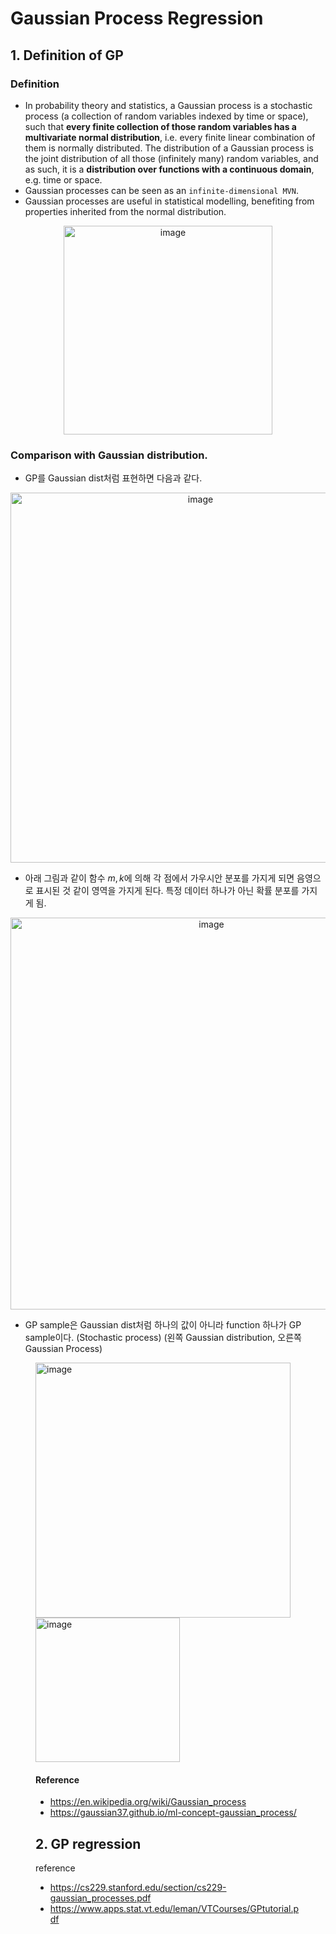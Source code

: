 # Gaussian Process Regression
## 1. Definition of GP
### Definition
- In probability theory and statistics, a Gaussian process is a stochastic process (a collection of random variables indexed by time or space), such that **every finite collection of those random variables has a multivariate normal distribution**, 
i.e. every finite linear combination of them is normally distributed. The distribution of a Gaussian process is the joint distribution of all those (infinitely many) random variables, and as such, it is a **distribution over functions with a continuous domain**, e.g. time or space.  
- Gaussian processes can be seen as an `infinite-dimensional MVN`.
- Gaussian processes are useful in statistical modelling, benefiting from properties inherited from the normal distribution. 
<p align="center"> <img width="334" alt="image" src="https://github.com/juyeon999/Advanced_Bayesian_Methods/assets/132811616/6e5571a2-93a2-4cb7-8122-7a71a4494a67"> </p>

### Comparison with Gaussian distribution.
- GP를 Gaussian dist처럼 표현하면 다음과 같다.
<p align="center"> <img width="592" alt="image" src="https://github.com/juyeon999/Advanced_Bayesian_Methods/assets/132811616/acd3d264-51a8-4bb0-97a5-c758d1f734ec"> </p>

- 아래 그림과 같이 함수 $m, k$에 의해 각 점에서 가우시안 분포를 가지게 되면 음영으로 표시된 것 같이 영역을 가지게 된다. 특정 데이터 하나가 아닌 확률 분포를 가지게 됨.
<p align="center"> <img width="627" alt="image" src="https://github.com/juyeon999/Advanced_Bayesian_Methods/assets/132811616/a36ed9c5-e0da-408c-91d4-03fda8619d20"> </p>

- GP sample은 Gaussian dist처럼 하나의 값이 아니라 function 하나가 GP sample이다. (Stochastic process) (왼쪽 Gaussian distribution, 오른쪽 Gaussian Process)

<figure class="half">
    <img width="408" alt="image" src="https://github.com/juyeon999/Advanced_Bayesian_Methods/assets/132811616/dda73679-fbc3-4c19-b51a-495b6f8c41ed"> 
    <img width="231" alt="image" src="https://github.com/juyeon999/Advanced_Bayesian_Methods/assets/132811616/ddfc67f5-4b57-461e-979a-f6f3edca16d6">
  
#### Reference
  - https://en.wikipedia.org/wiki/Gaussian_process
  - https://gaussian37.github.io/ml-concept-gaussian_process/
    
    
    
    
## 2. GP regression
reference
 - https://cs229.stanford.edu/section/cs229-gaussian_processes.pdf
 - https://www.apps.stat.vt.edu/leman/VTCourses/GPtutorial.pdf
